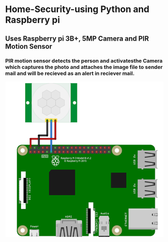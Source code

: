 # Home-Security-using Python and Raspberry pi
## Uses Raspberry pi 3B+, 5MP Camera and PIR Motion Sensor
### PIR motion sensor detects the person and activatesthe Camera which captures the photo and attaches the image file to sender mail and will be recieved as an alert in reciever mail.
![](https://github.com/anoopcc99/Home-Security-using-Python-and-Raspberry-pi/blob/master/Schematic/ice_screenshot_20200814-113041.png)
